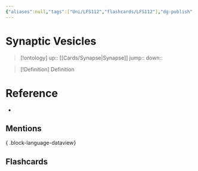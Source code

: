 ```yaml
---
{"aliases":null,"tags":["Uni/LFS112","flashcards/LFS112"],"dg-publish":true,"permalink":"/cards/synaptic-vesicles/","dgPassFrontmatter":true}
---
```


# Synaptic Vesicles

> [!ontology]
> up:: [[Cards/Synapse\|Synapse]]
> jump:: 
> down:: 

> [!Definition] Definition

# Reference

- 

## Mentions


{ .block-language-dataview}

## Flashcards